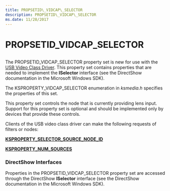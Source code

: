 ```yaml
---
title: PROPSETID\_VIDCAP\_SELECTOR
description: PROPSETID\_VIDCAP\_SELECTOR
ms.date: 11/28/2017
---
```


# PROPSETID\_VIDCAP\_SELECTOR


## <span id="ddk_propsetid_vidcap_selector_ks"></span><span id="DDK_PROPSETID_VIDCAP_SELECTOR_KS"></span>


The PROPSETID\_VIDCAP\_SELECTOR property set is new for use with the [USB Video Class Driver](./usb-video-class-driver.md). This property set contains properties that are needed to implement the **ISelector** interface (see the DirectShow documentation in the Microsoft Windows SDK).

The KSPROPERTY\_VIDCAP\_SELECTOR enumeration in *ksmedia.h* specifies the properties of this set.

This property set controls the node that is currently providing lens input. Support for this property set is optional and should be implemented only by devices that provide these controls.

Clients of the USB video class driver can make the following requests of filters or nodes:

[**KSPROPERTY\_SELECTOR\_SOURCE\_NODE\_ID**](ksproperty-selector-source-node-id.md)

[**KSPROPERTY\_NUM\_SOURCES**](ksproperty-num-sources.md)

### <span id="directshow_interfaces"></span><span id="DIRECTSHOW_INTERFACES"></span>DirectShow Interfaces

Properties in the PROPSETID\_VIDCAP\_SELECTOR property set are accessed through the DirectShow **ISelector** interface (see the DirectShow documentation in the Microsoft Windows SDK).

 

